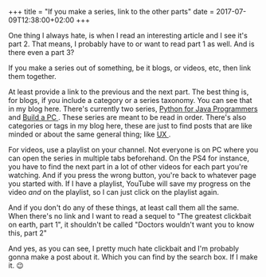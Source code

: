 +++
title = "If you make a series, link to the other parts"
date = 2017-07-09T12:38:00+02:00
+++

One thing I always hate, is when I read an interesting article and I see it's part 2. That means, I probably have to or want to read part 1 as well. And is there even a part 3?

If you make a series out of something, be it blogs, or videos, etc, then link them together.

At least provide a link to the previous and the next part. The best thing is, for blogs, if you include a category or a series taxonomy. You can see that in my blog here. There's currently two series, <a href="/series/python-for-java-programmers">Python for Java Programmers <i class="fa fa-book" aria-hidden="true"></i></a> and <a href="/series/build-a-pc">Build a PC <i class="fa fa-book" aria-hidden="true"></i></a>. These series are meant to be read in order. There's also categories or tags in my blog here, these are just to find posts that are like minded or about the same general thing; like <a href="https://blog.lroellin.ch/tags/ux">UX <i class="fa fa-tag" aria-hidden="true"></i></a>.

For videos, use a playlist on your channel. Not everyone is on PC where you can open the series in multiple tabs beforehand. On the PS4 for instance, you have to find the next part in a lot of other videos for each part you're watching. And if you press the wrong button, you're back to whatever page you started with. If I have a playlist, YouTube will save my progress on the video *and* on the playlist, so I can just click on the playlist again. 

And if you don't do any of these things, at least call them all the same. When there's no link and I want to read a sequel to "The greatest clickbait on earth, part 1", it shouldn't be called "Doctors wouldn't want you to know this, part 2"

And yes, as you can see, I pretty much hate clickbait and I'm probably gonna make a post about it. Which you can find by the search box. If I make it. 😉
